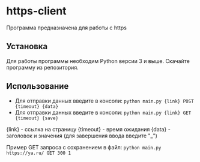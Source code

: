 # https-client

Программа предназначена для работы с https

## Установка

Для работы программы необходим Python версии 3 и выше.
Скачайте программу из репозитория.

## Использование

- Для отправки данных введите в консоли: `python main.py {link} POST {timeout} {data}`
- Для отправки данных введите в консоли: `python main.py {link} GET {timeout} {save}`

{link} - ссылка на страницу
{timeout} - время ожидания
{data} - заголовок и значения (для завершения ввода введите "_")

Пример GET запроса с сохранением в файл:
`python main.py https://ya.ru/ GET 300 1`